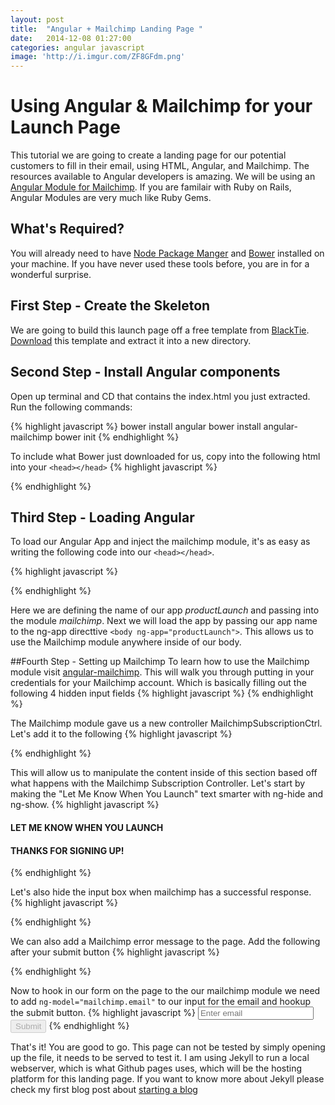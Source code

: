 ```yaml
---
layout: post
title:  "Angular + Mailchimp Landing Page "
date:   2014-12-08 01:27:00
categories: angular javascript
image: 'http://i.imgur.com/ZF8GFdm.png'
---
```


# Using Angular & Mailchimp for your Launch Page

This tutorial we are going to create a landing page for our potential customers to fill in their email, using HTML, Angular, and Mailchimp.  The resources available to Angular developers is amazing. We will be using an [Angular Module for Mailchimp](https://github.com/keithio/angular-mailchimp). If you are familair with Ruby on Rails, Angular Modules are very much like Ruby Gems.

## What's Required?
You will already need to have [Node Package Manger](http://www.nodejs.org) and [Bower](http://www.bower.io) installed on your machine.  If you have never used these tools before, you are in for a wonderful surprise.


## First Step - Create the Skeleton
We are going to build this launch page off a free template from [BlackTie](http://www.blacktie.co/2014/03/counter-coming-soon-page/).  [Download](https://dl.dropboxusercontent.com/u/105401917/BlackTie/counter.zip) this template and extract it into a new directory.

## Second Step - Install Angular components
Open up terminal and CD that contains the index.html you just extracted. Run the following commands:

{% highlight javascript %}
bower install angular
bower install angular-mailchimp
bower init
{% endhighlight %}

To include what Bower just downloaded for us, copy into the following html into your `<head></head>`
{% highlight javascript %}
<script src="bower_components/angular/angular.min.js"></script>
<script src="bower_components/angular-mailchimp/angular-mailchimp.js"></script>
<script src="bower_components/angular-resource/angular-resource.min.js"></script>
<script src="bower_components/angular-sanitize/angular-sanitize.min.js"></script>
<script src="js/app.js"></script>
{% endhighlight %}

## Third Step - Loading Angular
To load our Angular App and inject the mailchimp module, it's as easy as writing the following code into our `<head></head>`.

{% highlight javascript %}  
<script type="text/javascript">
  angular.module("productLaunch", ["mailchimp"])
</script>
{% endhighlight %}

Here we are defining the name of our app *productLaunch* and passing into the module *mailchimp*.  Next we will load the app by passing our app name to the ng-app directtive  `<body ng-app="productLaunch">`.  This allows us to use the Mailchimp module anywhere inside of our body.

##Fourth Step - Setting up Mailchimp
To learn how to use the Mailchimp module visit [angular-mailchimp](https://github.com/keithio/angular-mailchimp). This will walk you through putting in your credentials for your Mailchimp account.  Which is basically filling out the following 4 hidden input fields
{% highlight javascript %}
<input class="hidden" type="hidden" ng-model="mailchimp.username" ng-init="mailchimp.username=''">
<input class="hidden" type="hidden" ng-model="mailchimp.dc" ng-init="mailchimp.dc=''">
<input class="hidden" type="hidden" ng-model="mailchimp.u" ng-init="mailchimp.u=''">
<input class="hidden" type="hidden" ng-model="mailchimp.id" ng-init="mailchimp.id=''">
{% endhighlight %}

The Mailchimp module gave us a new controller MailchimpSubscriptionCtrl. Let's add it to the following
{% highlight javascript %}
<section id="header" ng-controller="MailchimpSubscriptionCtrl">
{% endhighlight %}

This will allow us to manipulate the content inside of this section based off what happens with the Mailchimp Subscription Controller.  Let's start by making the "Let Me Know When You Launch" text smarter with ng-hide and ng-show.
{% highlight javascript %}
<h4 ng-hide="mailchimp.result ==='success'">LET ME KNOW WHEN YOU LAUNCH</h4>
<h4 ng-show="mailchimp.result ==='success'">THANKS FOR SIGNING UP!</h4>
{% endhighlight %}

Let's also hide the input box when mailchimp has a successful response.
{% highlight javascript %}
<form class="form-inline" role="form" ng-hide="mailchimp.result === 'success'">
{% endhighlight %}

We can also add a Mailchimp error message to the page.  Add the following after your submit button
{% highlight javascript %}
<div ng-show="mailchimp.result === 'error'">
  <p ng-bind-html="mailchimp.errorMessage" class="error"></p>
</div>
{% endhighlight %}

Now to hook in our form on the page to the our mailchimp module we need to add `ng-model="mailchimp.email"` to our input for the email and hookup the submit button.
{% highlight javascript %}
<input type="email" class="form-control" id="exampleInputEmail2" placeholder="Enter email" ng-model="mailchimp.email">
<button type="submit" class="btn btn-info" ng-disabled="MailchimpSubscriptionForm.$invalid" ng-click="addSubscription(mailchimp)" type="submit" value="SIGN UP" disabled="disabled">Submit</button>
{% endhighlight %}

That's it!  You are good to go.  This page can not be tested by simply opening up the file, it needs to be served to test it.  I am using Jekyll to run a local webserver, which is what Github pages uses, which will be the hosting platform for this landing page.  If you want to know more about Jekyll please check my first blog post about [starting a blog](http://dponrails.com/jekyll/poole/ruby/2014/09/15/staring-a-blog-with-jekyll.html)